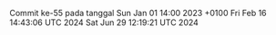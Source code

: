 Commit ke-55 pada tanggal Sun Jan 01 14:00 2023 +0100
Fri Feb 16 14:43:06 UTC 2024
Sat Jun 29 12:19:21 UTC 2024
